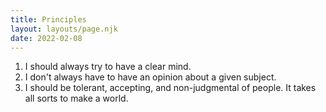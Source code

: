 ```yaml
---
title: Principles
layout: layouts/page.njk
date: 2022-02-08
---
```


1. I should always try to have a clear mind.
2. I don't always have to have an opinion about a given subject.
3. I should be tolerant, accepting, and non-judgmental of people. It takes all sorts to make a world.
